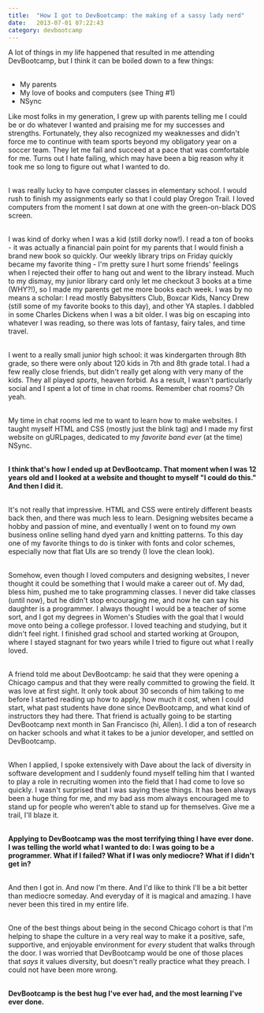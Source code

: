 ```yaml
---
title:  "How I got to DevBootcamp: the making of a sassy lady nerd"
date:   2013-07-01 07:22:43
category: devbootcamp
---
```


A lot of things in my life happened that resulted in me attending DevBootcamp, but I think it can be boiled down to a few things:<br><br>

<ul>
<li>My parents</li>
<li>My love of books and computers (see Thing #1)</li>
<li>NSync</li>
</ul>
Like most folks in my generation, I grew up with parents telling me I could be or do whatever I wanted and praising me for my successes and strengths. Fortunately, they also recognized my weaknesses and didn't force me to continue with team sports beyond my obligatory year on a soccer team. They let me fail and succeed at a pace that was comfortable for me. Turns out I hate failing, which may have been a big reason why it took me so long to figure out what I wanted to do.<br><br>

I was really lucky to have computer classes in elementary school. I would rush to finish my assignments early so that I could play Oregon Trail. I loved computers from the moment I sat down at one with the green-on-black DOS screen.<br><br>

I was kind of dorky when I was a kid (still dorky now!). I read a ton of books - it was actually a financial pain point for my parents that I would finish a brand new book so quickly. Our weekly library trips on Friday quickly became my favorite thing - I'm pretty sure I hurt some friends' feelings when I rejected their offer to hang out and went to the library instead. Much to my dismay, my junior library card only let me checkout 3 books at a time (WHY?!), so I made my parents get me more books each week. I was by no means a scholar: I read mostly Babysitters Club, Boxcar Kids, Nancy Drew (still some of my favorite books to this day), and other YA staples. I dabbled in some Charles Dickens when I was a bit older. I was big on escaping into whatever I was reading, so there was lots of fantasy, fairy tales, and time travel.<br><br>

I went to a really small junior high school: it was kindergarten through 8th grade, so there were only about 120 kids in 7th and 8th grade total. I had a few really close friends, but didn't really get along with very many of the kids. They all played&nbsp;<em>sports</em>, heaven forbid. As a result, I wasn't particularly social and I spent a lot of time in chat rooms. Remember chat rooms? Oh yeah.&nbsp;<br><br>

My time in chat rooms led me to want to learn how to make websites. I taught myself HTML and CSS (mostly just the blink tag) and I made my first website on gURLpages, dedicated to my&nbsp;<em>favorite band ever</em>&nbsp;(at the time) NSync.<br><br>

<strong>I think that's how I ended up at DevBootcamp. That moment when I was 12 years old and I looked at a website and thought to myself "I could do this." And then I did it.&nbsp;</strong><br><br>

It's not really that impressive. HTML and CSS were entirely different beasts back then, and there was much less to learn. Designing websites became a hobby and passion of mine, and eventually I went on to found my own business online selling hand dyed yarn and knitting patterns. To this day one of my favorite things to do is tinker with fonts and color schemes, especially now that flat UIs are so trendy (I love the clean look).<br><br>

Somehow, even though I loved computers and designing websites, I never thought it could be something that I would make a career out of. My dad, bless him, pushed me to take programming classes. I never did take classes (until now), but he didn't stop encouraging me, and now he can say his daughter is a programmer. I always thought I would be a teacher of some sort, and I got my degrees in Women's Studies with the goal that I would move onto being a college professor. I loved teaching and studying, but it didn't feel right. I finished grad school and started working at Groupon, where I stayed stagnant for two years while I tried to figure out what I really loved.<br><br>

A friend told me about DevBootcamp: he said that they were opening a Chicago campus and that they were really committed to growing the field. It was love at first sight. It only took about 30 seconds of him talking to me before I started reading up how to apply, how much it cost, when I could start, what past students have done since DevBootcamp, and what kind of instructors they had there. That friend is actually going to be starting DevBootcamp next month in San Francisco (hi, Allen). I did a ton of research on hacker schools and what it takes to be a junior developer, and settled on DevBootcamp.&nbsp;<br><br>

When I applied, I spoke extensively with Dave about the lack of diversity in software development and I suddenly found myself telling him that I wanted to play a role in recruiting women into the field that I had come to love so quickly. I wasn't surprised that I was saying these things. It has been always been a huge thing for me, and my bad ass mom always encouraged me to stand up for people who weren't able to stand up for themselves. Give me a trail, I'll blaze it.<br><br>

<strong>Applying to DevBootcamp was the most terrifying thing I have ever done. I was telling the world what I wanted to do: I was going to be a programmer. What if I failed? What if I was only mediocre? What if I didn't get in?</strong><br><br>

And then I got in. And now I'm there. And I'd like to think I'll be a bit better than mediocre someday. And everyday of it is magical and amazing. I have never been this tired in my entire life.<br><br>

One of the best things about being in the second Chicago cohort is that I'm helping to shape the culture in a very real way to make it a positive, safe, supportive, and enjoyable environment for <em>every</em> student that walks through the door. I was worried that DevBootcamp would be one of those places that&nbsp;<em>says</em>&nbsp;it values diversity, but doesn't really practice what they preach. I could not have been more wrong.<br><br>

<strong>DevBootcamp is the best hug I've ever had, and the most learning I've ever done.</strong><br><br>
